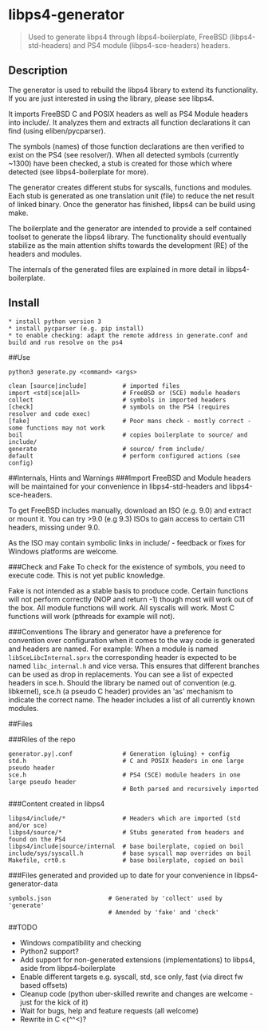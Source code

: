 libps4-generator
=====

> Used to generate libps4 through libps4-boilerplate, FreeBSD (libps4-std-headers) and PS4 module (libps4-sce-headers) headers.

## Description
The generator is used to rebuild the libps4 library to extend its functionality. If you are just interested in using the library, please see libps4.

It imports FreeBSD C and POSIX headers as well as PS4 Module headers into include/. It analyzes them and extracts all function declarations it can find (using eliben/pycparser).

The symbols (names) of those function declarations are then verified to exist on the PS4 (see resolver/). When all detected symbols (currently ~1300) have been checked, a stub is created for those which where detected (see libps4-boilerplate for more).

The generator creates different stubs for syscalls, functions and modules. Each stub is generated as one translation unit (file) to reduce the net result of linked binary. Once the generator has finished, libps4 can be build using make.

The boilerplate and the generator are intended to provide a self contained toolset to generate the libps4 library. The functionality should eventually stabilize as the main attention shifts towards the development (RE) of the headers and modules.

The internals of the generated files are explained in more detail in libps4-boilerplate.

## Install

```
* install python version 3
* install pycparser (e.g. pip install)
* to enable checking: adapt the remote address in generate.conf and build and run resolve on the ps4
```

##Use
```
python3 generate.py <command> <args>

clean [source|include]          # imported files
import <std|sce|all>            # FreeBSD or (SCE) module headers
collect                         # symbols in imported headers
[check]                         # symbols on the PS4 (requires resolver and code exec)
[fake]                          # Poor mans check - mostly correct - some functions may not work
boil                            # copies boilerplate to source/ and include/
generate                        # source/ from include/
default                         # perform configured actions (see config)
```

##Internals, Hints and Warnings
###Import
FreeBSD and Module headers will be maintained for your convenience in libps4-std-headers and libps4-sce-headers.

To get FreeBSD includes manually, download an ISO (e.g. 9.0) and extract or mount it. You can try >9.0 (e.g 9.3) ISOs to gain access to certain C11 headers, missing under 9.0.

As the ISO may contain symbolic links in include/ - feedback or fixes for Windows platforms are welcome.

###Check and Fake
To check for the existence of symbols, you need to execute code. This is not yet public knowledge.

Fake is not intended as a stable basis to produce code. Certain functions will not perform correctly (NOP and return -1) though most will work out of the box. All module functions will work. All syscalls will work. Most C functions will work (pthreads for example will not).

###Conventions
The library and generator have a preference for convention over configuration when it comes to the way code is generated and headers are named. For example: When a module is named `libSceLibcInternal.sprx` the corresponding header is expected to be named `libc_internal.h` and vice versa. This ensures that different branches can be used as drop in replacements. You can see a list of expected headers in sce.h. Should the library be named out of convention (e.g. libkernel), sce.h (a pseudo C header) provides an 'as' mechanism to indicate the correct name. The header includes a list of all currently known modules.

##Files

###Riles of the repo
```
generator.py|.conf              # Generation (gluing) + config
std.h                           # C and POSIX headers in one large pseudo header
sce.h                           # PS4 (SCE) module headers in one large pseudo header
								# Both parsed and recursively imported
```

###Content created in libps4
```
libps4/include/*                # Headers which are imported (std and/or sce)
libps4/source/*                 # Stubs generated from headers and found on the PS4
libps4/include|source/internal  # base boilerplate, copied on boil
include/sys/syscall.h           # base syscall map overrides on boil
Makefile, crt0.s                # base boilerplate, copied on boil
```

###Files generated and provided up to date for your convenience in libps4-generator-data
```
symbols.json                # Generated by 'collect' used by 'generate'
							# Amended by 'fake' and 'check'
```

##TODO
- Windows compatibility and checking
- Python2 support?
- Add support for non-generated extensions (implementations) to libps4, aside from libps4-boilerplate
- Enable different targets e.g. syscall, std, sce only, fast (via direct fw based offsets)
- Cleanup code (python uber-skilled rewrite and changes are welcome - just for the kick of it)
- Wait for bugs, help and feature requests (all welcome)
- Rewrite in C <(^^<)?

